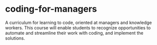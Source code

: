 # coding-for-managers
A curriculum for learning to code, oriented at managers and knowledge workers. This course will enable students to recognize opportunities to automate and streamline their work with coding, and implement the solutions.
